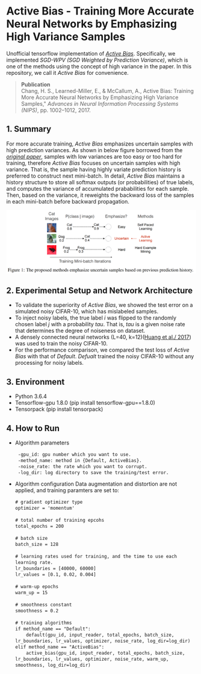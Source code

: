 # Active Bias - Training More Accurate Neural Networks by Emphasizing High Variance Samples
Unofficial tensorflow implementation of [*Active Bias*](http://papers.nips.cc/paper/6701-active-bias-training-more-accurate-neural-networks-by-emphasizing-high-variance-samples). Specifically, we implemented *SGD-WPV (SGD Weighted by Prediction Variance)*, which is one of the methods using the concept of high variance in the paper. In this repository, we call it *Active Bias* for convenience.

> __Publication__ </br>
> Chang, H. S., Learned-Miller, E., & McCallum, A., Active Bias: Training More Accurate Neural Networks by Emphasizing High Variance Samples," *Advances in Neural Information Processing Systems (NIPS)*, pp.
1002–1012, 2017.

## 1. Summary
For more accurate training, *Active Bias* emphasizes uncertain samples with high prediction variances. As shown in below figure borrowed from the [*original paper*](http://papers.nips.cc/paper/6701-active-bias-training-more-accurate-neural-networks-by-emphasizing-high-variance-samples), samples with low variances are too easy or too hard for training, therefore *Active Bias* focuses on uncertain samples with high variance. That is, the sample having highly variate prediction history is preferred to construct next mini-batch. In detail, *Active Bias* maintains a history structure to store all softmax outputs (or probabilities) of true labels, and computes the variance of accumulated prababilities for each sample. Then, based on the variance, it reweights the backward loss of the samples in each mini-batch before backward propagation.

<p align="center">
<img src="figures/overview.png " width="650">
</p>

## 2. Experimental Setup and Network Architecture
- To validate the superiority of *Active Bias*, we showed the test error on a simulated noisy CIFAR-10, which has mislabeled samples.
- To inject noisy labels, the true label *i* was flipped to the randomly chosen label *j* with a probability *tau*. That is, *tau* is a given noise rate that determines the degree of noiseness on dataset.
- A densely connected neural networks (L=40, k=12)([Huang et al./ 2017](http://openaccess.thecvf.com/content_cvpr_2017/html/Huang_Densely_Connected_Convolutional_CVPR_2017_paper.html)) was used to train the noisy CIFAR-10.
- For the performance comparison, we compared the test loss of *Active Bias* with that of *Default*. *Defualt* trained the noisy CIFAR-10 without any processing for noisy labels.

## 3. Environment
- Python 3.6.4
- Tensorflow-gpu 1.8.0 (pip install tensorflow-gpu==1.8.0)
- Tensorpack (pip install tensorpack)

## 4. How to Run
- Algorithm parameters
   ```
    -gpu_id: gpu number which you want to use.
    -method_name: method in {Default, ActiveBias}.
    -noise_rate: the rate which you want to corrupt.
    -log_dir: log directory to save the training/test error.
   ```
   
- Algorithm configuration
   Data augmentation and distortion are not applied, and training paramters are set to:
   ```
   # gradient optimizer type
   optimizer = 'momentum'
    
   # total number of training epcohs
   total_epochs = 200
    
   # batch size
   batch_size = 128
    
   # learning rates used for training, and the time to use each learning rate.
   lr_boundaries = [40000, 60000]
   lr_values = [0.1, 0.02, 0.004]
    
   # warm-up epochs
   warm_up = 15
    
   # smoothness constant
   smoothness = 0.2
    
   # training algorithms
   if method_name == "Default":
       default(gpu_id, input_reader, total_epochs, batch_size, lr_boundaries, lr_values, optimizer, noise_rate, log_dir=log_dir)
   elif method_name == "ActiveBias":
       active_bias(gpu_id, input_reader, total_epochs, batch_size, lr_boundaries, lr_values, optimizer, noise_rate, warm_up, smoothness, log_dir=log_dir)
   ```
